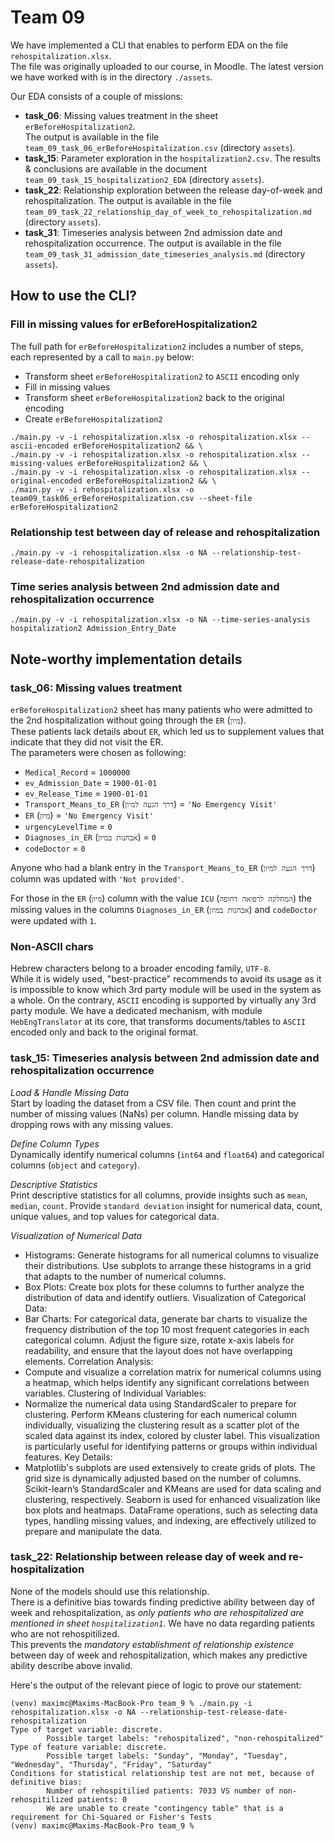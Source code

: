 # Team 09
We have implemented a CLI that enables to perform EDA on the file `rehospitalization.xlsx`.  
The file was originally uploaded to our course, in Moodle. The latest version we have worked with is in the directory `./assets`.

Our EDA consists of a couple of missions:
- **task_06**: Missing values treatment in the sheet `erBeforeHospitalization2`.  
The output is available in the file `team_09_task_06_erBeforeHospitalization.csv` (directory `assets`).
- **task_15**: Parameter exploration in the `hospitalization2.csv`.
The results & conclusions are available in the document `team_09_task_15_hospitalization2_EDA` (directory `assets`).
- **task_22**: Relationship exploration between the release day-of-week and rehospitalization.
The output is available in the file `team_09_task_22_relationship_day_of_week_to_rehospitalization.md` (directory `assets`).
- **task_31**: Timeseries analysis between 2nd admission date and rehospitalization occurrence.
The output is available in the file `team_09_task_31_admission_date_timeseries_analysis.md` (directory `assets`).

## How to use the CLI?
### Fill in missing values for erBeforeHospitalization2
The full path for `erBeforeHospitalization2` includes a number of steps, each represented by a call to `main.py` below:
- Transform sheet `erBeforeHospitalization2` to `ASCII` encoding only
- Fill in missing values
- Transform sheet `erBeforeHospitalization2` back to the original encoding
- Create `erBeforeHospitalization2`
```
./main.py -v -i rehospitalization.xlsx -o rehospitalization.xlsx --ascii-encoded erBeforeHospitalization2 && \
./main.py -v -i rehospitalization.xlsx -o rehospitalization.xlsx --missing-values erBeforeHospitalization2 && \
./main.py -v -i rehospitalization.xlsx -o rehospitalization.xlsx --original-encoded erBeforeHospitalization2 && \
./main.py -v -i rehospitalization.xlsx -o team09_task06_erBeforeHospitalization.csv --sheet-file erBeforeHospitalization2
```
### Relationship test between day of release and rehospitalization
```
./main.py -v -i rehospitalization.xlsx -o NA --relationship-test-release-date-rehospitalization
```

### Time series analysis between 2nd admission date and rehospitalization occurrence
```
./main.py -v -i rehospitalization.xlsx -o NA --time-series-analysis hospitalization2 Admission_Entry_Date
```

## Note-worthy implementation details
### task_06: Missing values treatment
`erBeforeHospitalization2` sheet has many patients who were admitted to the 2nd hospitalization without going through the `ER` (`מיון`).  
These patients lack details about `ER`, which led us to supplement values that indicate that they did not visit the ER.  
The parameters were chosen as following:
- `Medical_Record` = `1000000`
- `ev_Admission_Date` = `1900-01-01`
- `ev_Release_Time` = `1900-01-01`
- `Transport_Means_to_ER` (`דרך הגעה למיון`) = `'No Emergency Visit'`
- `ER` (`מיון`) = `'No Emergency Visit'`
- `urgencyLevelTime` = `0`
- `Diagnoses_in_ER` (`אבחנות במיון`) = `0`
- `codeDoctor` = `0`

Anyone who had a blank entry in the `Transport_Means_to_ER` (`דרך הגעה למיון`) column was updated with `'Not provided'`.

For those in the `ER` (`מיון`) column with the value `ICU` (`המחלקה לרפואה דחופה`) the missing values in the columns `Diagnoses_in_ER` (`אבחנות במיון`) and `codeDoctor` were updated with `1`.

### Non-ASCII chars
Hebrew characters belong to a broader encoding family, `UTF-8`.  
While it is widely used, "best-practice" recommends to avoid its usage as it is impossible to know which 3rd party module will be used in the system as a whole. On the contrary, `ASCII` encoding is supported by virtually any 3rd party module.
We have a dedicated mechanism, with module `HebEngTranslator` at its core, that transforms documents/tables to `ASCII` encoded only and back to the original format.

### task_15: Timeseries analysis between 2nd admission date and rehospitalization occurrence
_Load & Handle Missing Data_  
Start by loading the dataset from a CSV file.
Then count and print the number of missing values (NaNs) per column. Handle missing data by dropping rows with any missing values.

_Define Column Types_  
Dynamically identify numerical columns (`int64` and `float64`) and categorical columns (`object` and `category`).

_Descriptive Statistics_  
Print descriptive statistics for all columns, provide insights such as `mean`, `median`, `count`. Provide `standard deviation` insight for numerical data, count, unique values, and top values for categorical data.

_Visualization of Numerical Data_  
* Histograms: Generate histograms for all numerical columns to visualize their distributions. Use subplots to arrange these histograms in a grid that adapts to the number of numerical columns.  
* Box Plots: Create box plots for these columns to further analyze the distribution of data and identify outliers. Visualization of Categorical Data:
* Bar Charts: For categorical data, generate bar charts to visualize the frequency distribution of the top 10 most frequent categories in each categorical column. Adjust the figure size, rotate x-axis labels for readability, and ensure that the layout does not have overlapping elements. Correlation Analysis:
* Compute and visualize a correlation matrix for numerical columns using a heatmap, which helps identify any significant correlations between variables. Clustering of Individual Variables:
* Normalize the numerical data using StandardScaler to prepare for clustering. Perform KMeans clustering for each numerical column individually, visualizing the clustering result as a scatter plot of the scaled data against its index, colored by cluster label. This visualization is particularly useful for identifying patterns or groups within individual features. Key Details:
* Matplotlib's subplots are used extensively to create grids of plots. The grid size is dynamically adjusted based on the number of columns. Scikit-learn’s StandardScaler and KMeans are used for data scaling and clustering, respectively. Seaborn is used for enhanced visualization like box plots and heatmaps. DataFrame operations, such as selecting data types, handling missing values, and indexing, are effectively utilized to prepare and manipulate the data.

### task_22: Relationship between release day of week and re-hospitalization
None of the models should use this relationship.  
There is a definitive bias towards finding predictive ability between day of week and rehospitalization, as *only patients who are rehospitalized are mentioned in sheet `hospitalization1`*. We have no data regarding patients who are not rehospitilized.  
This prevents the *mandatory establishment of relationship existence* between day of week and rehospitalization, which makes any predictive ability describe above invalid.

Here's the output of the relevant piece of logic to prove our statement:
```
(venv) maximc@Maxims-MacBook-Pro team_9 % ./main.py -i rehospitalization.xlsx -o NA --relationship-test-release-date-rehospitalization
Type of target variable: discrete.
        Possible target labels: "rehospitalized", "non-rehospitalized"
Type of feature variable: discrete.
        Possible target labels: "Sunday", "Monday", "Tuesday", "Wednesday", "Thursday", "Friday", "Saturday"
Conditions for statistical relationship test are not met, because of definitive bias:
        Number of rehospitilied patients: 7033 VS number of non-rehospitilized patients: 0
        We are unable to create "contingency table" that is a requirement for Chi-Squared or Fisher's Tests
(venv) maximc@Maxims-MacBook-Pro team_9 %
```
